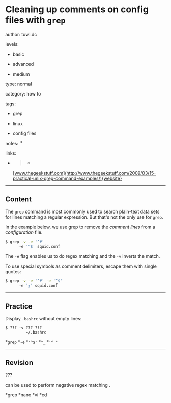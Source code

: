 # Cleaning up comments on config files with `grep` 
author: tuwi.dc

levels:

  - basic

  - advanced

  - medium

type: normal

category: how to

tags:

  - grep

  - linux

  - config files

notes: ''

links:

  - >-
    [www.thegeekstuff.com](http://www.thegeekstuff.com/2009/03/15-practical-unix-grep-command-examples/){website}

---
## Content

The `grep` command is most commonly used to search plain-text data sets for lines matching a regular expression. But that's not the only use for `grep`.

In the example below, we use grep to remove the *comment lines* from a *configuration* file.

```bash
$ grep -v -e '^#' 
      -e '^$' squid.conf
```
The `-e` flag enables us to do regex matching and the `-v` inverts the match. 

To use special symbols as comment delimiters, escape them with single quotes:

```bash
$ grep -v -e '^#' -e '^$' 
      -e ';' squid.conf
```

---
## Practice

Display `.bashrc` without empty lines:
```
$ ??? -v ??? ??? 
         ~/.bashrc
```
*`grep`
*`-e`
*`'^$'`
*`^_`
*`'^ '`

---
## Revision

??? 

can be used to perform negative regex matching .

*grep
*nano
*vi
*cd